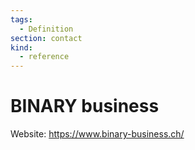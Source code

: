 ```yaml
---
tags:
  - Definition
section: contact
kind:
  - reference
---
```


# BINARY business

Website: <https://www.binary-business.ch/>
